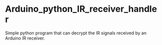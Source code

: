 # Arduino_python_IR_receiver_handler
Simple python program that can decrypt the IR signals received by an Arduino IR receiver.
